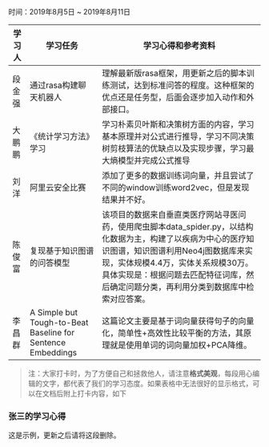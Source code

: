 时间：2019年8月5日 ~ 2019年8月11日

学习人|学习任务|学习心得和参考资料
------ | ------ | ------ 
段金强 | 通过rasa构建聊天机器人 | 理解最新版rasa框架，用更新之后的脚本训练测试，达到标准问答的程度。这种框架的优点还是任务型，后面会逐步加入动作和外部接口。
大鹏鹏 | 《统计学习方法》学习 | 学习朴素贝叶斯和决策树方面的内容，学习基本原理并对公式进行推导，学习不同决策树剪枝算法的优缺点以及实现步骤，学习最大熵模型并完成公式推导
刘洋|阿里云安全比赛|添加了更多的数据训练词向量，并且尝试了不同的window训练word2vec，但是发现结果并不好。
陈俊富|复现基于知识图谱的问答模型|该项目的数据来自垂直类医疗网站寻医问药，使用爬虫脚本data_spider.py，以结构化数据为主，构建了以疾病为中心的医疗知识图谱，知识图谱利用Neo4j图数据库来实现，实体规模4.4万，实体关系规模30万。具体实现是：根据问题去匹配特征词库，然后确定问题分类，再利用分类到数据库中检索对应答案。
李昌群|A Simple but Tough-to-Beat Baseline for Sentence Embeddings|这篇论文主要是基于词向量获得句子的向量化，简单性+高效性比较平衡的方法，其原理就是使用单词的词向量加权+PCA降维。

> 注：大家打卡时，为了方便自己和拯救他人，请注意**格式美观**，每段用心编辑的文字，都代表了我们的学习态度。如果表格中无法很好的显示格式，可以在文档后附上打卡内容，如下

### 张三的学习心得
这是示例，更新之后请将这段删除。
